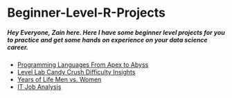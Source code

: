 # Beginner-Level-R-Projects
##### Hey Everyone, Zain here. Here I have some beginner level projects for you to practice and get some hands on experience on your data science career.
- [Programming Languages From Apex to Abyss](https://github.com/Zain-Zameer/Programming-Languages-From-Apex-to-Abyss)
- [Level Lab Candy Crush Difficulty Insights](https://github.com/Zain-Zameer/Level-Lab-Candy-Crush-Difficulty-Insights)
- [Years of Life Men vs. Women](https://github.com/Zain-Zameer/Years-of-Life-Men-vs-Women)
- [IT Job Analysis](https://github.com/noorie200174/Rise-and-Fall-of-Programming-Languages.git)
